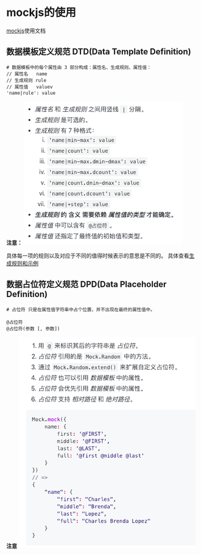 # mockjs的使用
[mockjs](https://github.com/nuysoft/Mock/wiki/Syntax-Specification)使用文档


## 数据模板定义规范 DTD(Data Template Definition)
```
# 数据模板中的每个属性由 3 部分构成：属性名、生成规则、属性值：
// 属性名   name
// 生成规则 rule
// 属性值   valuev
'name|rule': value
```
**注意：**
![注意事项](https://raw.githubusercontent.com/Anthony-Wilson/PicGo/master/20181226113830.png)

具体每一项的规则以及对应于不同的值得时候表示的意思是不同的。
具体查看[生成规则和示例](https://github.com/nuysoft/Mock/wiki/Syntax-Specification)

## 数据占位符定义规范 DPD(Data Placeholder Definition)
```
# 占位符 只是在属性值字符串中占个位置，并不出现在最终的属性值中。

@占位符
@占位符(参数 [, 参数])
```

**注意**
![占位符](https://raw.githubusercontent.com/Anthony-Wilson/PicGo/master/20181226115258.png)